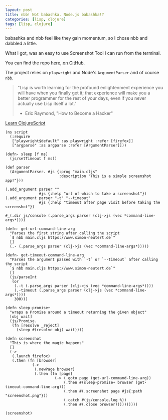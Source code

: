 ```yaml
---
layout: post
title: nbb! Not babashka. Node.js babashka!?
categories: [lisp, clojure]
tags: [lisp, clojure]
---
```


babashka and nbb feel like they gain momentum, so I chose nbb and dabbled a little.

What I got, was an easy to use Screenshot Tool I can run from the terminal.

You can find the repo [here, on GitHub](https://github.com/simonneutert/nbb-screenshot).

The project relies on `playwright` and Node's `ArgumentParser` and of course `nbb`.

> "Lisp is worth learning for the profound enlightenment experience you will have when you finally get it; that experience will make you a better programmer for the rest of your days, even if you never actually use Lisp itself a lot."
>   - Eric Raymond, "How to Become a Hacker"

[Learn ClojureScript](https://clojurescript.org/guides/quick-start)

```
(ns script
  (:require
   ["playwright$default" :as playwright :refer [firefox]]
   ["argparse" :as argparse :refer [ArgumentParser]]))

(defn- sleep [f ms]
  (js/setTimeout f ms))

(def parser
  (ArgumentParser. #js {:prog "main.cljs"
                        :description "This is a simple screenshot app!"}))

(.add_argument parser ""
               #js {:help "url of which to take a screenshot"})
(.add_argument parser "-t" "--timeout"
               #js {:help "timeout after page visit before taking the screenshot"})

#_(.dir js/console (.parse_args parser (clj->js (vec *command-line-args*))))

(defn- get-url-command-line-arg
  "Parses the first string after calling the script
  `$ nbb main.cljs https://www.simon-neutert.de`"
  []
  (.- (.parse_args parser (clj->js (vec *command-line-args*)))))

(defn- get-timeout-command-line-arg
  "Parses the argument passed with `-t` or `--timeout` after calling the script
  `$ nbb main.cljs https://www.simon-neutert.de`"
  []
  (js/parseInt
   (or
    (.-t (.parse_args parser (clj->js (vec *command-line-args*))))
    (.-timeout (.parse_args parser (clj->js (vec *command-line-args*))))
    300)))

(defn sleep-promise+
  "wraps a Promise around a timeout returning the given object"
  [obj wait]
  (js/Promise.
   (fn [resolve _reject]
     (sleep #(resolve obj) wait))))

(defn screenshot
  "This is where the magic happens" 
  []
  (->
   (.launch firefox)
   (.then (fn [browser]
            (->
             (.newPage browser)
             (.then (fn [page]
                      (-> (.goto page (get-url-command-line-arg))
                          (.then #(sleep-promise+ browser (get-timeout-command-line-arg)))
                          (.then #(.screenshot page #js{:path "screenshot.png"}))
                          (.catch #(js/console.log %))
                          (.then #(.close browser))))))))))

(screenshot)
```
